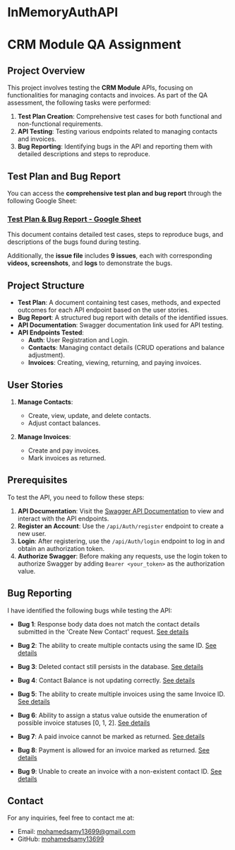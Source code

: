 # InMemoryAuthAPI
# CRM Module QA Assignment

## Project Overview

This project involves testing the **CRM Module** APIs, focusing on functionalities for managing contacts and invoices. As part of the QA assessment, the following tasks were performed:

1. **Test Plan Creation**: Comprehensive test cases for both functional and non-functional requirements.
2. **API Testing**: Testing various endpoints related to managing contacts and invoices.
3. **Bug Reporting**: Identifying bugs in the API and reporting them with detailed descriptions and steps to reproduce.

## Test Plan and Bug Report

You can access the **comprehensive test plan and bug report** through the following Google Sheet:

### [Test Plan & Bug Report - Google Sheet](https://docs.google.com/spreadsheets/d/14MUizWVbvJq7uIL6iI-QwvB6tUp0e0bbCCsKYj8SutY/edit?gid=18#gid=18)

This document contains detailed test cases, steps to reproduce bugs, and descriptions of the bugs found during testing.

Additionally, the **issue file** includes **9 issues**, each with corresponding **videos, screenshots**, and **logs** to demonstrate the bugs. 
## Project Structure

- **Test Plan**: A document containing test cases, methods, and expected outcomes for each API endpoint based on the user stories.
- **Bug Report**: A structured bug report with details of the identified issues.
- **API Documentation**: Swagger documentation link used for API testing.
- **API Endpoints Tested**:
    - **Auth**: User Registration and Login.
    - **Contacts**: Managing contact details (CRUD operations and balance adjustment).
    - **Invoices**: Creating, viewing, returning, and paying invoices.

## User Stories

1. **Manage Contacts**: 
    - Create, view, update, and delete contacts.
    - Adjust contact balances.
  
2. **Manage Invoices**: 
    - Create and pay invoices.
    - Mark invoices as returned.

## Prerequisites

To test the API, you need to follow these steps:

1. **API Documentation**: Visit the [Swagger API Documentation](https://qa-assignment.sortcrm.com/swagger/index.html) to view and interact with the API endpoints.
2. **Register an Account**: Use the `/api/Auth/register` endpoint to create a new user.
3. **Login**: After registering, use the `/api/Auth/login` endpoint to log in and obtain an authorization token.
4. **Authorize Swagger**: Before making any requests, use the login token to authorize Swagger by adding `Bearer <your_token>` as the authorization value.

## Bug Reporting

I have identified the following bugs while testing the API:

- **Bug 1**: Response body data does not match the contact details submitted in the 'Create New Contact' request.  [See details](https://github.com/MohamedSamy13699/InMemoryAuthAPI/tree/main/Issues/Issue%231)
  
- **Bug 2**: The ability to create multiple contacts using the same ID.  [See details](https://github.com/MohamedSamy13699/InMemoryAuthAPI/tree/main/Issues/Issue%232)
  
- **Bug 3**: Deleted contact still persists in the database.  [See details](https://github.com/MohamedSamy13699/InMemoryAuthAPI/tree/main/Issues/Issue%233)
  
- **Bug 4**: Contact Balance is not updating correctly.  [See details](https://github.com/MohamedSamy13699/InMemoryAuthAPI/tree/main/Issues/Issue%234)
  
- **Bug 5**: The ability to create multiple invoices using the same Invoice ID.   [See details](https://github.com/MohamedSamy13699/InMemoryAuthAPI/tree/main/Issues/Issue%235)
  
- **Bug 6**: Ability to assign a status value outside the enumeration of possible invoice statuses [0, 1, 2]. [See details](https://github.com/MohamedSamy13699/InMemoryAuthAPI/tree/main/Issues/Issue%236)
  
- **Bug 7**: A paid invoice cannot be marked as returned.  [See details](https://github.com/MohamedSamy13699/InMemoryAuthAPI/tree/main/Issues/Issue%237)
  
- **Bug 8**: Payment is allowed for an invoice marked as returned.  [See details](https://github.com/MohamedSamy13699/InMemoryAuthAPI/tree/main/Issues/Issue%238)
  
- **Bug 9**: Unable to create an invoice with a non-existent contact ID.  [See details](https://github.com/MohamedSamy13699/InMemoryAuthAPI/tree/main/Issues/Issue%239)

## Contact

For any inquiries, feel free to contact me at:

- Email: [mohamedsamy13699@gmail.com ](mailto:your_email@example.com)
- GitHub: [mohamedsamy13699](https://github.com/yourusername)

